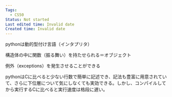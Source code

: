 ```yaml
---
Tags:
  - CS50
Status: Not started
Last edited time: Invalid date
Created time: Invalid date
---
```

pythonは動的型付け言語（インタプリタ）

構造体の中に関数（振る舞い）を持たせられる＝オブジェクト

例外（exceptions）を発生させることができる

  

pythonはCに比べると少ない行数で簡単に記述でき、記法も豊富に用意されていて、さらに下位層について気にしなくても実効できる。しかし、コンパイルしてから実行するCに比べると実行速度は格段に遅い。